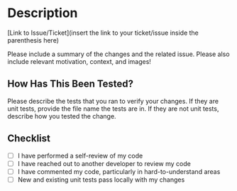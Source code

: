 # Description

[Link to Issue/Ticket](insert the link to your ticket/issue inside the parenthesis here)

Please include a summary of the changes and the related issue. Please also include relevant motivation, context, and images!

## How Has This Been Tested?

Please describe the tests that you ran to verify your changes. If they are unit tests, provide the file name the tests are in. If they are not unit tests, describe how you tested the change.

## Checklist

- [ ] I have performed a self-review of my code
- [ ] I have reached out to another developer to review my code
- [ ] I have commented my code, particularly in hard-to-understand areas
- [ ] New and existing unit tests pass locally with my changes